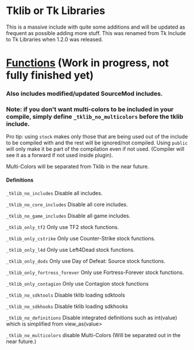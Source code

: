 # Tklib or Tk Libraries
This is a massive include with quite some additions and will be updated as frequent as possible adding more stuff.
This was renamed from Tk Include to Tk Libraries when 1.2.0 was released.

# [Functions](https://github.com/Teamkiller324/Tklib/blob/main/functions.md) (Work in progress, not fully finished yet)

### Also includes modified/updated SourceMod includes.

### Note: if you don't want multi-colors to be included in your compile, simply define `_tklib_no_multicolors` before the tklib include.

Pro tip: using `stock` makes only those that are being used out of the include to be compiled with and the rest will be ignored/not compiled.
Using `public` will only make it be part of the compilation even if not used. (Compiler will see it as a forward if not used inside plugin).

Multi-Colors will be separated from Tklib in the near future.


#### Definitions

`_tklib_no_includes` Disable all includes.

`_tklib_no_core_includes` Disable all core includes.

`_tklib_no_game_includes` Disable all game includes.

`_tklib_only_tf2` Only use TF2 stock functions.

`_tklib_only_cstrike` Only use Counter-Strike stock functions.

`_tklib_only_l4d` Only use Left4Dead stock functions.

`_tklib_only_dods` Only use Day of Defeat: Source stock functions.

`_tklib_only_fortress_forever` Only use Fortress-Forever stock functions.

`_tklib_only_contagion` Only use Contagion stock functions

`_tklib_no_sdktools` Disable tklib loading sdktools

`_tklib_no_sdkhooks` Disable tklib loading sdkhooks

`_tklib_no_definitions` Disable integrated definitions such as int(value) which is simplified from view_as<int>(value>

`_tklib_no_multicolors` disable Multi-Colors (Will be separated out in the near future.)
